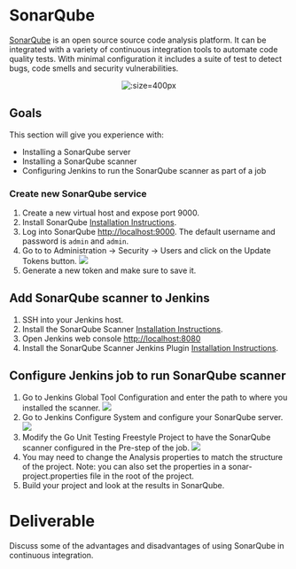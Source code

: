 # SonarQube

[SonarQube](https://www.sonarqube.org/) is an open source source code analysis platform. It can be integrated with a variety of continuous integration tools to automate code quality tests. With minimal configuration it includes a suite of test to detect bugs, code smells and security vulnerabilities.

<center>

  ![](img5/sonarqube.svg ':size=400px')

</center>

## Goals
This section will give you experience with:
- Installing a SonarQube server
- Installing a SonarQube scanner
- Configuring Jenkins to run the SonarQube scanner as part of a job

### Create new SonarQube service

1. Create a new virtual host and expose port 9000.
2. Install SonarQube [Installation Instructions](https://docs.sonarqube.org/latest/setup/install-server/).
3. Log into SonarQube [http://localhost:9000](http://localhost:9000). The default username and password is `admin` and `admin`.
4. Go to to Administration -> Security -> Users and click on the Update Tokens button.
![](img5/sonarqube-security_users.png)
5. Generate a new token and make sure to save it.

## Add SonarQube scanner to Jenkins
1. SSH into your Jenkins host.
2. Install the SonarQube Scanner [Installation Instructions](https://docs.sonarqube.org/display/SCAN/Analyzing+with+SonarQube+Scanner).
3. Open Jenkins web console [http://localhost:8080](http://localhost:8080)
4. Install the SonarQube Scanner Jenkins Plugin [Installation Instructions](https://docs.sonarqube.org/display/SCAN/Analyzing+with+SonarQube+Scanner+for+Jenkins).

## Configure Jenkins job to run SonarQube scanner
1. Go to Jenkins Global Tool Configuration and enter the path to where you installed the scanner.
![](img5/jenkins-sonarqube_scanner.png)
2. Go to Jenkins Configure System and configure your SonarQube server.
![](img5/jenkins-sonarqube_server.png)
3. Modify the Go Unit Testing Freestyle Project to have the SonarQube scanner configured in the Pre-step of the job.
![](img5/jenkins-sonarqube_prestep.png)
4. You may need to change the Analysis properties to match the structure of the project. Note: you can also set the properties in a sonar-project.properties file in the root of the project.
5. Build your project and look at the results in SonarQube.


# Deliverable

Discuss some of the advantages and disadvantages of using SonarQube in continuous integration.

